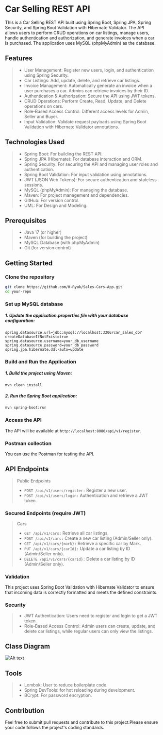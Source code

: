 # Car Selling REST API
This is a Car Selling REST API built using Spring Boot, Spring JPA, Spring Security, and Spring Boot Validation with Hibernate Validator. The API allows users to perform CRUD operations on car listings, manage users, handle authentication and authorization, and generate invoices when a car is purchased. The application uses MySQL (phpMyAdmin) as the database.
## Features
> * User Management: Register new users, login, and authentication using Spring Security.
> * Car Listings: Add, update, delete, and retrieve car listings.
> * Invoice Management: Automatically generate an invoice when a user purchases a car. Admins can retrieve invoices by their ID.
> * Authentication & Authorization: Secure the API using JWT tokens.
> * CRUD Operations: Perform Create, Read, Update, and Delete operations on cars.
> * Role-Based Access Control: Different access levels for Admin, Seller and Buyer.
> * Input Validation: Validate request payloads using Spring Boot Validation with Hibernate Validator annotations.
## Technologies Used
> * Spring Boot: For building the REST API.
> * Spring JPA (Hibernate): For database interaction and ORM.
> * Spring Security: For securing the API and managing user roles and authentication.
> * Spring Boot Validation: For input validation using annotations.
> * JWT (JSON Web Tokens): For secure authentication and stateless sessions.
> * MySQL (phpMyAdmin): For managing the database.
> * Maven: For project management and dependencies.
> * GitHub: For version control.
> * UML: For Design and Modeling.
## Prerequisites
> * Java 17 (or higher)
> * Maven (for building the project)
> * MySQL Database (with phpMyAdmin)
> * Git (for version control)
## Getting Started
### Clone the repository
```bash
git clone https://github.com/H-Ryuk/Sales-Cars-App.git
cd your-repo
```
### Set up MySQL database
##### 1. Update the application.properties file with your database configuration:
```properties
spring.datasource.url=jdbc:mysql://localhost:3306/car_sales_db?createDatabaseIfNotExist=true
spring.datasource.username=your_db_username
spring.datasource.password=your_db_password
spring.jpa.hibernate.ddl-auto=update
```
### Build and Run the Application
##### 1. Build the project using Maven:
```bash
mvn clean install
```
##### 2. Run the Spring Boot application:
````bash
mvn spring-boot:run
````
### Access the API
The API will be available at ``http://localhost:8080/api/v1/register``.
### Postman collection
You can use the Postman for testing the API.
## API Endpoints
> Public Endpoints 
> * ``POST /api/v1/users/register:`` Register a new user.
> * ``POST /api/v1/users/login:`` Authentication and retrieve a JWT token.
### Secured Endpoints (require JWT)
> Cars
> * ``GET /api/v1/cars:`` Retrieve all car listings.
> * ``POST /api/v1/cars:`` Create a new car listing (Admin/Seller only).
> * ``GET /api/v1/cars/{mark}:`` Retrieve a specific car by Mark.
> * ``PUT /api/v1/cars/{carId}:`` Update a car listing by ID (Admin/Seller only).
> * ``DELETE /api/v1/cars/{carId}:`` Delete a car listing by ID (Admin/Seller only).

### Validation
This project uses Spring Boot Validation with Hibernate Validator to ensure that incoming data is correctly formatted and meets the defined constraints.

### Security 
> * JWT Authentication: Users need to register and login to get a JWT token.
> * Role-Based Access Control: Admin users can create, update, and delete car listings, while regular users can only view the listings.

## Class Diagram
![Alt text](src/main/resources/static/images/CarsSalesClassDiagram.drawio.png)
## Tools
> * Lombok: User to reduce boilerplate code. 
> * Spring DevTools: for hot reloading during development. 
> * BCrypt: For password encryption.
## Contribution
Feel free to submit pull requests and contribute to this project.Please ensure your code follows the project's coding standards.

    